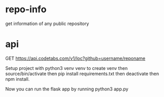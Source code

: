 # repo-info
get information of any public repository

# api 
 GET https://api.codetabs.com/v1/loc?github=username/reponame 

Setup project with python3 venv venv to create venv then source/bin/activate then pip install requirements.txt then deactivate then npm install.

Now you can run the flask app by running python3 app.py
